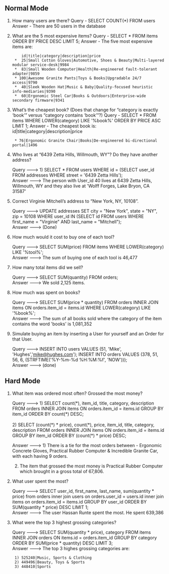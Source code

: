 ## Normal Mode 

1. How many users are there?
Query -  SELECT COUNT(\*) FROM users
Answer - There are 50 users in the database

2. What are the 5 most expensive items?
Query - SELECT \* FROM items ORDER BY PRICE DESC LIMIT 5;
Answer - The five most expensive items are:

           id|title|category|description|price
        *  25|Small Cotton Gloves|Automotive, Shoes & Beauty|Multi-layered modular service-desk|9984
        *  83|Small Wooden Computer|Health|Re-engineered fault-tolerant adapter|9859
        * 100|Awesome Granite Pants|Toys & Books|Upgradable 24/7 access|9790
        *  40|Sleek Wooden Hat|Music & Baby|Quality-focused heuristic info-mediaries|9390
        *  60|Ergonomic Steel Car|Books & Outdoors|Enterprise-wide secondary firmware|9341

3. What’s the cheapest book? (Does that change for “category is exactly ‘book’” versus “category contains ‘book’”?)
Query -  SELECT \* FROM items WHERE LOWER(category) LIKE '%book%' ORDER BY PRICE ASC LIMIT 1;
Answer - The cheapest book is:
          id|title|category|description|price
        
        * 76|Ergonomic Granite Chair|Books|De-engineered bi-directional portal|1496

4. Who lives at “6439 Zetta Hills, Willmouth, WY”? Do they have another address?

	Query ---> 1) SELECT \* FROM users WHERE id = (SELECT user\_id FROM addresses WHERE street = '6439 Zetta Hills');<br>
	Answer ---> The person with User\_id 40 lives at 6439 Zetta Hills, Willmouth, WY and they also live at 'Wolff Forges, Lake Bryon, CA 31587'

5. Correct Virginie Mitchell’s address to “New York, NY, 10108”.

	Query ---> UPDATE addresses SET city = "New York", state = "NY", zip = 10108 WHERE user\_id IN (SELECT id FROM users WHERE first\_name = "Virginie" AND last\_name = "Mitchell");<br>
Answer ---> (Done)

6. How much would it cost to buy one of each tool?

	Query ---> SELECT SUM(price) FROM items WHERE LOWER(category) LIKE '%tool%';<br>
	Answer ---> The sum of buying one of each tool is 46,477

7. How many total items did we sell?

	Query ---> SELECT SUM(quantity) FROM orders;<br>
	Answer ---> We sold 2,125 items.

8. How much was spent on books?

	Query ---> SELECT SUM(price \* quantity) FROM orders INNER JOIN items ON orders.item\_id = items.id WHERE LOWER(category) LIKE '%book%';<br>
	Answer ---> The sum of all books sold where the category of the item contains the word 'books' is 
         1,081,352

9. Simulate buying an item by inserting a User for yourself and an Order for that User.

	Query --->  INSERT INTO users VALUES (51, 'Mike', 'Hughes','mike@hughes.com');
         INSERT INTO orders VALUES (378, 51, 56, 6, (STRFTIME('%Y-%m-%d %H:%M:%f', 'NOW')));<br>
	Answer ---> (done)




## Hard Mode

1. What item was ordered most often? Grossed the most money?

	Query ---> 1) SELECT count(\*), item\_id, title, category, description FROM orders INNER JOIN items ON orders.item\_id = items.id GROUP BY item\_id ORDER BY count(\*) DESC;
	       <br><br>  2) SELECT (count(\*) \* price), count(\*), price, item\_id, title, category, description FROM orders INNER JOIN items ON orders.item\_id = items.id GROUP BY item\_id ORDER BY (count(\*) \* price) DESC;
	
	Answer ---> 1) There is a tie for the most orders between - Ergonomic Concrete Gloves, Practical Rubber Computer & Incredible Granite Car, with each having 9 orders.
	
	2) The item that grossed the most money is Practical Rubber Computer which brought in a gross total of 67,806.

2. What user spent the most?

	Query ---> SELECT user\_id, first\_name, last\_name, sum(quantity \* price) from orders inner join users on orders.user\_id = users.id inner join items on orders.item\_id = items.id GROUP BY user\_id ORDER BY SUM(quantity \* price) DESC LIMIT 1;<br>
Answer ---> The user Hassan Runte spent the most. He spent 639,386

3. What were the top 3 highest grossing categories?

	Query ---> SELECT SUM(quantity \* price), category FROM items INNER JOIN orders ON items.id = orders.item\_id GROUP BY category ORDER BY SUM(price \* quantity) DESC LIMIT 3;<br>
	Answer ---> The top 3 highes grossing categories are: 
	
		1) 525240|Music, Sports & Clothing
		2) 449496|Beauty, Toys & Sports
		3) 448410|Sports

